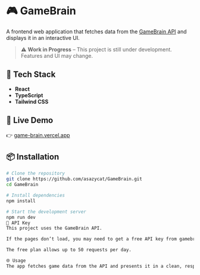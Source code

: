 # 🎮 GameBrain

A frontend web application that fetches data from the [GameBrain API](https://gamebrain.co) and displays it in an interactive UI.  

> ⚠️ **Work in Progress** – This project is still under development. Features and UI may change.

## 🚀 Tech Stack
- **React**
- **TypeScript**
- **Tailwind CSS**

## 🔗 Live Demo
👉 [game-brain.vercel.app](https://game-brain.vercel.app)

## 📦 Installation

```bash
# Clone the repository
git clone https://github.com/asazycat/GameBrain.git
cd GameBrain

# Install dependencies
npm install

# Start the development server
npm run dev
🔑 API Key
This project uses the GameBrain API.

If the pages don’t load, you may need to get a free API key from gamebrain.co.

The free plan allows up to 50 requests per day.

🌐 Usage
The app fetches game data from the API and presents it in a clean, responsive UI.